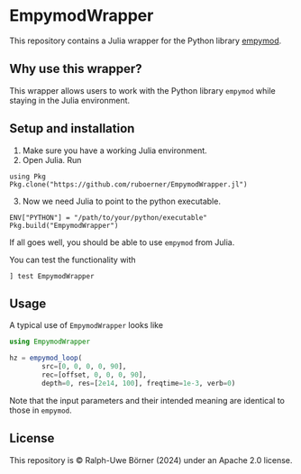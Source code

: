 # EmpymodWrapper

This repository contains a Julia wrapper for the Python library [empymod](https://github.com/emsig/empymod). 

## Why use this wrapper?

This wrapper allows users to work with the Python library `empymod` while staying in the Julia environment.

## Setup and installation

1. Make sure you have a working Julia environment.
2. Open Julia. Run
```
using Pkg
Pkg.clone("https://github.com/ruboerner/EmpymodWrapper.jl")
```
3. Now we need Julia to point to the python executable.
```
ENV["PYTHON"] = "/path/to/your/python/executable"
Pkg.build("EmpymodWrapper")
```
If all goes well, you should be able to use `empymod` from Julia.

You can test the functionality with
```
] test EmpymodWrapper
```

## Usage

A typical use of `EmpymodWrapper` looks like
``` julia
using EmpymodWrapper

hz = empymod_loop(
        src=[0, 0, 0, 0, 90],
        rec=[offset, 0, 0, 0, 90],
        depth=0, res=[2e14, 100], freqtime=1e-3, verb=0)
```

Note that the input parameters and their intended meaning are identical to those in `empymod`.

## License

This repository is &copy; Ralph-Uwe B&ouml;rner (2024) under an Apache 2.0 license.


